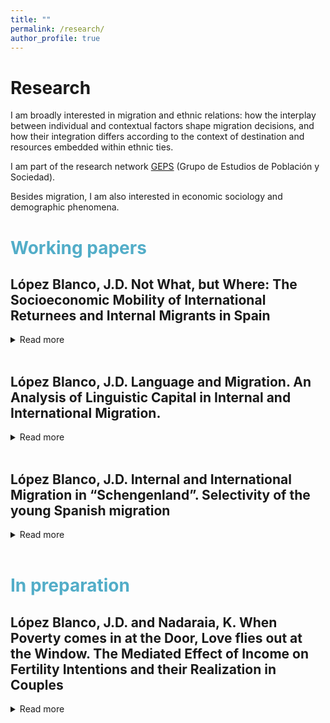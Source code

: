 ```yaml
---
title: ""
permalink: /research/
author_profile: true
---
```

Research
======
I am broadly interested in migration and ethnic relations: how the interplay between individual and contextual factors shape migration decisions, and how their integration differs according to the context of destination and resources embedded within ethnic ties.

 

I am part of the research network  [GEPS](https://www.geps.es/) (Grupo de Estudios de Población y Sociedad). 

Besides migration, I am also interested in economic sociology and demographic phenomena.


# <span style="color:#52adc8"> Working papers </span>


## López Blanco, J.D. Not What, but Where: The Socioeconomic Mobility of International Returnees and Internal Migrants in Spain
<details>

<summary>Read more</summary>
This paper contributes to the economic sociology of return, focusing on how returnees can use their acquired resources to gain economic mobility in their home countries. It fills an important gap in the literature: the comparative valuation of human capital acquired abroad versus comparable opportunities in the home country. By distinguishing between non-migrants, internal migrants, and international returnees, I examine the economic impact of return using micro-level survey data from a representative sample of Spanish university and vocational graduates. Although occupation-specific and general migration experiences generate higher returns for returnees than for internal migrants, only returnees with the most successful migration trajectory have an advantage, while the rest of former international migrants are disadvantaged compared to non-migrants. As this could be due to the segmented reintegration of returnees, especially in terms of educational background and regional labour market characteristics, the results show the double-edged nature of international migration in promoting social mobility or deepening inequality.
  
 - <i>Draft available upon request </i>. 

</details>
<br>


## López Blanco, J.D. Language and Migration. An Analysis of Linguistic Capital in Internal and International Migration.
<details>
<summary>Read more</summary>
Language skills have been shown to be a key element in migration decisions. Given the multifaceted
nature of language as a productivity enhancer, status marker, and ethnic boundary, the literature has
traditionally examined the various mechanisms through which language influences migration under
the theoretical frameworks of human capital, cultural capital, and social capital. However, the
simultaneity and interaction of these dimensions is rarely explored. In this paper, I propose the
concept of linguistic capital as a comprehensive theoretical model that explains the relationship
between language and mobility. Using data from Spain, I compare the effects of language proficiency
between bilingual minority native speakers and monolingual native speakers as an example of
individuals with a larger language repertoire without motivational selectivity. The results suggest that
language gives bilinguals an advantage in their multilingual economy. As a result, bilinguals are less
likely to move away from their language boundary than monolinguals, except for migration to areas
with the same language policy. Finally, the results suggest that bilingualism influences migration by
making it easier to acquire a third language due to the decreasing cost of acquiring new languages.


  - <i>Draft available upon request </i>. 
  
</details>
<br>

## López Blanco, J.D. Internal and International Migration in “Schengenland”. Selectivity of the young Spanish migration
<details>

<summary>Read more</summary>
The  study  of  the  links  between  internal  and  international  migration  has  traditionally  been  neglected  in
migration research. This gap is even more striking in the case of the countries of the European Union, as the policy
of free movement and the creation of a common labour market have placed intra-European mobility in a liminal
state:  neither an unlimited space of free movement nor a classic example of cross-border restrictions.  This paper
addresses the question of whether - and how - intra-European migration differs from internal migration in terms
of migration selectivity.  It does so by using comparable micro-level survey data from a representative sample
of Spanish graduates and vocational trainees.  The results show that internal and intra-European migration are
positively selected with respect to education and that the strength of the selection mechanism is similar for them,
especially compared to non-European international migration,  where positive selection is stronger.  They also
show that the nature of each resource influences migration decisions,  as its transferability or location-specific
utility determines which migration path is chosen. Finally, the results also highlight the important role of regional
inequality in determining selectivity among migration projects.
  
 - <i>Pre-print available: https://osf.io/preprints/socarxiv/btxqn/ </i>. 

</details>
<br>



# <span style="color:#52adc8"> In preparation </span>


## López Blanco, J.D. and Nadaraia, K. When Poverty comes in at the Door, Love flies out at the Window. The Mediated Effect of Income on Fertility Intentions and their Realization in Couples
<details>
<summary>Read more</summary>
In development

</details>
<br>

